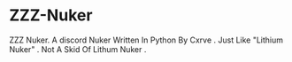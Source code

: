 # ZZZ-Nuker
ZZZ Nuker. A discord Nuker Written In Python By Cxrve . Just Like "Lithium Nuker" . Not A Skid Of Lithum Nuker .
